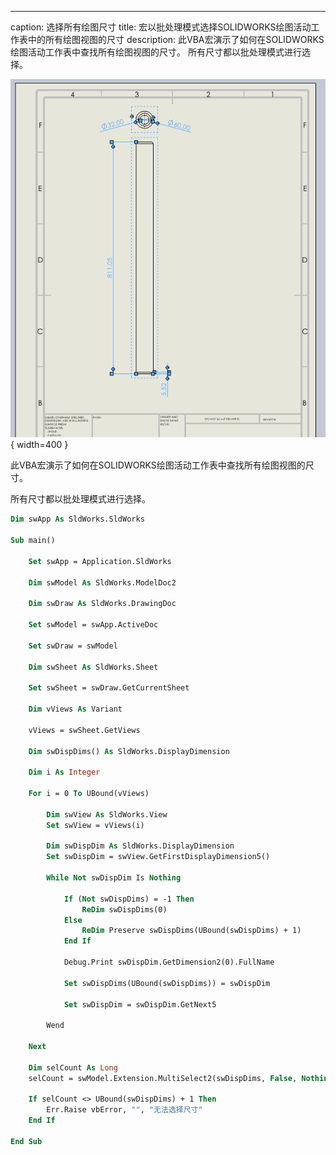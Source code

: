 ---
caption: 选择所有绘图尺寸
title: 宏以批处理模式选择SOLIDWORKS绘图活动工作表中的所有绘图视图的尺寸
description: 此VBA宏演示了如何在SOLIDWORKS绘图活动工作表中查找所有绘图视图的尺寸。
所有尺寸都以批处理模式进行选择。

![在绘图视图中选择所有尺寸](select-all-dimensions.png){ width=400 }

此VBA宏演示了如何在SOLIDWORKS绘图活动工作表中查找所有绘图视图的尺寸。

所有尺寸都以批处理模式进行选择。

~~~ vb
Dim swApp As SldWorks.SldWorks

Sub main()

    Set swApp = Application.SldWorks
    
    Dim swModel As SldWorks.ModelDoc2
    
    Dim swDraw As SldWorks.DrawingDoc
    
    Set swModel = swApp.ActiveDoc
    
    Set swDraw = swModel
    
    Dim swSheet As SldWorks.Sheet
    
    Set swSheet = swDraw.GetCurrentSheet
    
    Dim vViews As Variant
    
    vViews = swSheet.GetViews
    
    Dim swDispDims() As SldWorks.DisplayDimension
    
    Dim i As Integer
    
    For i = 0 To UBound(vViews)
        
        Dim swView As SldWorks.View
        Set swView = vViews(i)
        
        Dim swDispDim As SldWorks.DisplayDimension
        Set swDispDim = swView.GetFirstDisplayDimension5()
        
        While Not swDispDim Is Nothing
        
            If (Not swDispDims) = -1 Then
                ReDim swDispDims(0)
            Else
                ReDim Preserve swDispDims(UBound(swDispDims) + 1)
            End If
            
            Debug.Print swDispDim.GetDimension2(0).FullName
            
            Set swDispDims(UBound(swDispDims)) = swDispDim
            
            Set swDispDim = swDispDim.GetNext5
        
        Wend
        
    Next
    
    Dim selCount As Long
    selCount = swModel.Extension.MultiSelect2(swDispDims, False, Nothing)
    
    If selCount <> UBound(swDispDims) + 1 Then
        Err.Raise vbError, "", "无法选择尺寸"
    End If
    
End Sub
~~~
